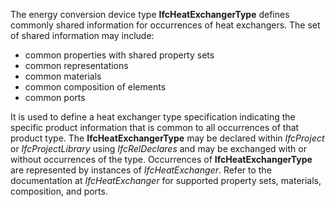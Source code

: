 The energy conversion device type **IfcHeatExchangerType** defines commonly shared information for occurrences of heat exchangers. The set of shared information may include:

* common properties with shared property sets
* common representations
* common materials
* common composition of elements
* common ports

It is used to define a heat exchanger type specification indicating the specific product information that is common to all occurrences of that product type. The **IfcHeatExchangerType** may be declared within _IfcProject_ or _IfcProjectLibrary_ using _IfcRelDeclares_ and may be exchanged with or without occurrences of the type. Occurrences of **IfcHeatExchangerType** are represented by instances of _IfcHeatExchanger_. Refer to the documentation at _IfcHeatExchanger_ for supported property sets, materials, composition, and ports.